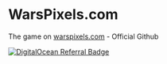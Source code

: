 # WarsPixels.com
The game on [warspixels.com](https://warspixels.com) - Official Github


[![DigitalOcean Referral Badge](https://web-platforms.sfo2.digitaloceanspaces.com/WWW/Badge%203.svg)](https://www.digitalocean.com/?refcode=2510c66357f2&utm_campaign=Referral_Invite&utm_medium=Referral_Program&utm_source=badge)
